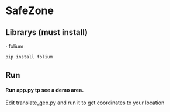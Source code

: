 # SafeZone

## Librarys (must install)
⋅ folium
```python
pip install folium
```

## Run
#### Run app.py tp see a demo area. 
Edit translate_geo.py and run it to get coordinates to your location
